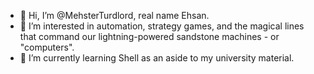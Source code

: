 - 👋 Hi, I’m @MehsterTurdlord, real name Ehsan.
- 👀 I’m interested in automation, strategy games, and the magical lines that command our lightning-powered sandstone machines - or "computers".
- 🌱 I’m currently learning Shell as an aside to my university material.


<!---
MehsterTurdlord/MehsterTurdlord is a ✨ special ✨ repository because its `README.md` (this file) appears on your GitHub profile.
You can click the Preview link to take a look at your changes.
--->
